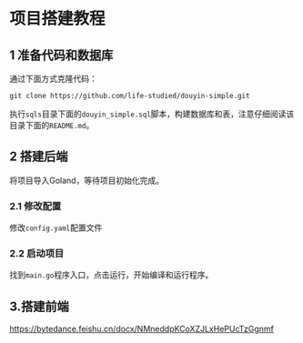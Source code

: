 # 项目搭建教程

## 1 准备代码和数据库

通过下面方式克隆代码：

```
git clone https://github.com/life-studied/douyin-simple.git
```

执行`sqls`目录下面的`douyin_simple.sql`脚本，构建数据库和表，注意仔细阅读该目录下面的`README.md`。

## 2 搭建后端

将项目导入Goland，等待项目初始化完成。

### 2.1 修改配置

修改`config.yaml`配置文件

### 2.2 启动项目

找到`main.go`程序入口，点击运行，开始编译和运行程序。

## 3.搭建前端

https://bytedance.feishu.cn/docx/NMneddpKCoXZJLxHePUcTzGgnmf